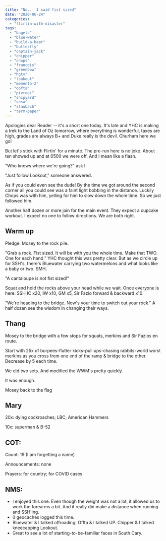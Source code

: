 ```yaml
---
title: "No... I said fist sized"
date: "2020-06-24"
categories: 
  - "flirtin-with-disaster"
tags: 
  - "bagels"
  - "blue-water"
  - "build-a-bear"
  - "butterfly"
  - "captain-jack"
  - "chipper"
  - "chops"
  - "francois"
  - "greenbow"
  - "hgtv"
  - "lookout"
  - "memento-2"
  - "oofta"
  - "pierogi"
  - "shipyard"
  - "sosa"
  - "staubach"
  - "term-paper"
---
```


Apologies dear Reader -- it's a short one today. It's late and YHC is making a trek to the Land of Oz tomorrow, where everything is wonderful, taxes are high, grades are always B+ and Duke really is the devil. Churham here we go!

But let's stick with Flirtin' for a minute. The pre-run here is no joke. About ten showed up and at 0500 we were off. And I mean like a flash.

"Who knows where we're going?" ask I.

"Just follow Lookout," someone answered.

As if you could even see the dude! By the time we got around the second corner all you could see was a faint light bobbing in the distance. Luckily Chops was with him, yelling for him to slow down the whole time. So we just followed him.

Another half dozen or more join for the main event. They expect a cupcake workout. I expect no one to follow directions. We are both right.

## Warm up

Pledge. Mosey to the rock pile.

"Grab a rock. Fist sized. It will be with you the whole time. Make that TWO. One for each hand." YHC thought this was pretty clear. But as we circle up for SSH's, there's Bluewater carrying two watermelons and what looks like a baby or two. SMH.

"A cantaloupe is not fist sized!"

Squat and hold the rocks above your head while we wait. Once everyone is here: SSH IC x20, IW x10, GM x5, Sir Fazio forward & backward x10.

"We're heading to the bridge. Now's your time to switch out your rock." A half dozen see the wisdom in changing their ways.

## Thang

Mosey to the bridge with a few stops for squats, merkins and Sir Fazios en route.

Start with 25x of burpees-flutter kicks-pull ups-chasing rabbits-world worst merkins as you cross from one end of the ramp & bridge to the other. Decrease by 5 each time.

We did two sets. And modified the WWM's pretty quickly.

It was enough.

Mosey back to the flag

## Mary

20x: dying cockroaches; LBC; American Hammers

10x: superman & B-52

## COT:

Count: 19 (I am forgetting a name)

Announcements: none

Prayers: for country; for COVID cases

## NMS:

- I enjoyed this one. Even though the weight was not a lot, it allowed us to work the forearms a bit. And it really did make a distance when running and SSH'ing.
- 0 geocaches logged this time.
- Bluewater & I talked offroading. Offta & I talked UP. Chipper & I talked kneecapping Lookout.
- Great to see a lot of starting-to-be-familiar faces in South Cary.

